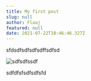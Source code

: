 ```yaml
---
title: My first post
slug: null
author: Flaaj
featured: null
date: 2021-07-22T10:46:46.327Z
---
```


sfdsdfsdfsdfsdffsdfsd

![sdfsdfssdf](/bestshop.png "sdfsdfsdfsdfsdfsdfsfsfsdfsdf")

sdfdfsfsdfsdfsfd